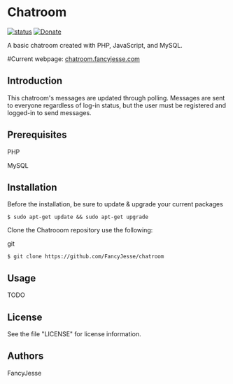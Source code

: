 Chatroom
========================================================================
[![status](https://img.shields.io/badge/Project%20Status-work--in--progress-green.svg)](#)
[![Donate](https://img.shields.io/badge/Donate-PayPal-green.svg)](https://www.paypal.com/cgi-bin/webscr?cmd=_donations&business=jesus_andrade45%40yahoo%2ecom&lc=US&item_name=GitHub%20Projects&currency_code=USD&bn=PP%2dDonationsBF%3abtn_donateCC_LG%2egif%3aNonHosted)

A basic chatroom created with PHP, JavaScript, and MySQL.

#Current webpage: [chatroom.fancyjesse.com](http://chatroom.fancyjesse.com)


Introduction
------------------------------------------------------------------------
This chatroom's messages are updated through polling.
Messages are sent to everyone regardless of log-in status, but the user must be registered and logged-in to send messages. 


Prerequisites
------------------------------------------------------------------------
PHP

MySQL


Installation
------------------------------------------------------------------------
Before the installation, be sure to update & upgrade your current packages
```
$ sudo apt-get update && sudo apt-get upgrade
```

Clone the Chatrooom repository use the following:

git
```
$ git clone https://github.com/FancyJesse/chatroom
```


Usage
------------------------------------------------------------------------
TODO


License
------------------------------------------------------------------------
See the file "LICENSE" for license information.


Authors
------------------------------------------------------------------------
FancyJesse
